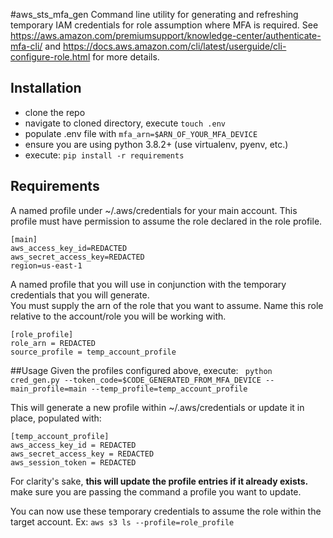 #aws_sts_mfa_gen
Command line utility for generating and refreshing temporary IAM credentials for role assumption where MFA is required.
See https://aws.amazon.com/premiumsupport/knowledge-center/authenticate-mfa-cli/ and https://docs.aws.amazon.com/cli/latest/userguide/cli-configure-role.html for more details.
## Installation
- clone the repo
- navigate to cloned directory, execute ```touch .env```
- populate .env file with ```mfa_arn=$ARN_OF_YOUR_MFA_DEVICE```
- ensure you are using python 3.8.2+ (use virtualenv, pyenv, etc.)
- execute: ```pip install -r requirements```

## Requirements
A named profile under ~/.aws/credentials for your main account.  This profile must have permission to assume the role declared in the role profile.
```
[main]
aws_access_key_id=REDACTED
aws_secret_access_key=REDACTED
region=us-east-1
```

A named profile that you will use in conjunction with the temporary credentials that you will generate.  
You must supply the arn of the role that you want to assume.  Name this role relative to the account/role you will be working with. 

```
[role_profile]
role_arn = REDACTED
source_profile = temp_account_profile
```

##Usage
Given the profiles configured above, execute:
``` python cred_gen.py --token_code=$CODE_GENERATED_FROM_MFA_DEVICE --main_profile=main --temp_profile=temp_account_profile```


This will generate a new profile within ~/.aws/credentials or update it in place, populated with:
```
[temp_account_profile]
aws_access_key_id = REDACTED
aws_secret_access_key = REDACTED
aws_session_token = REDACTED
```

For clarity's sake, **this will update the profile entries if it already exists.**  make sure you are passing the command a profile you want to update.

You can now use these temporary credentials to assume the role within the target account.  Ex:
```aws s3 ls --profile=role_profile```




